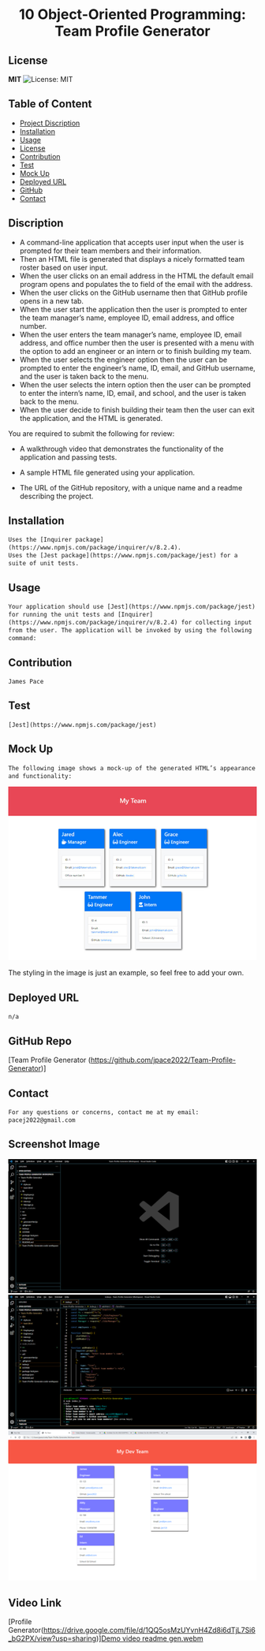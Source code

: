 <h1 align="center"> 10 Object-Oriented Programming: Team Profile Generator </h1>  

## License

**MIT** ![License: MIT](https://img.shields.io/badge/License-MIT-yellow.svg)

## Table of Content
- [Project Discription](#discription)
- [Installation](#installation)
- [Usage](#usage)
- [License](#license)
- [Contribution](#contribution)
- [Test](#test)
- [Mock Up](#mockup)
- [Deployed URL](#deployedurl)
- [GitHub](#github)
- [Contact](#contact)

## Discription

- A command-line application that accepts user input when the user is prompted for their team members and their information.
- Then an HTML file is generated that displays a nicely formatted team roster based on user input.
- When the user clicks on an email address in the HTML the default email program opens and populates the to field of the email with the address.
- When the user clicks on the GitHub username then that GitHub profile opens in a new tab.
- When the user start the application then the user is prompted to enter the team manager’s name, employee ID, email address, and office number.
- When the user enters the team manager’s name, employee ID, email address, and office number then the user is presented with a menu with the option to add an engineer or an intern or to finish building my team.
- When the user selects the engineer option then the user can be prompted to enter the engineer’s name, ID, email, and GitHub username, and the user is taken back to the menu.
- When the user selects the intern option then the user can be prompted to enter the intern’s name, ID, email, and school, and the user is taken back to the menu.
- When the user decide to finish building their team then the user can exit the application, and the HTML is generated.

You are required to submit the following for review:

* A walkthrough video that demonstrates the functionality of the application and passing tests.

* A sample HTML file generated using your application.

* The URL of the GitHub repository, with a unique name and a readme describing the project.

## Installation
    Uses the [Inquirer package](https://www.npmjs.com/package/inquirer/v/8.2.4).
    Uses the [Jest package](https://www.npmjs.com/package/jest) for a suite of unit tests.

## Usage
    Your application should use [Jest](https://www.npmjs.com/package/jest) for running the unit tests and [Inquirer](https://www.npmjs.com/package/inquirer/v/8.2.4) for collecting input from the user. The application will be invoked by using the following command: 

## Contribution
    James Pace

## Test
    [Jest](https://www.npmjs.com/package/jest)

## Mock Up
    The following image shows a mock-up of the generated HTML’s appearance and functionality:

![HTML webpage titled “My Team” features five boxes listing employee names, titles, and other key info.](./Assets/10-object-oriented-programming-homework-demo.png)

The styling in the image is just an example, so feel free to add your own.

## Deployed URL
    n/a

## GitHub Repo
   [Team Profile Generator (https://github.com/jpace2022/Team-Profile-Generator)] 

## Contact
    For any questions or concerns, contact me at my email: pacej2022@gmail.com
    

## Screenshot Image
![Profile Generator](https://github.com/jpace2022/Team-Profile-Generator/blob/main/src/vs%20code%20screen%20shot.png?raw=true)
![Profile Generator](https://github.com/jpace2022/Team-Profile-Generator/blob/main/src/vs%20code%20screen%20shot%202.png?raw=true)
![Profile Generator](https://github.com/jpace2022/Team-Profile-Generator/blob/main/src/HTML%20screen%20shot%203.png?raw=true)

## Video Link
[Profile Generator(https://drive.google.com/file/d/1QQ5osMzUYvnH4Zd8i6dTjL7Si6_bG2PX/view?usp=sharing)][Demo video readme gen.webm](https://drive.google.com/file/d/1QQ5osMzUYvnH4Zd8i6dTjL7Si6_bG2PX/view?usp=sharing)
